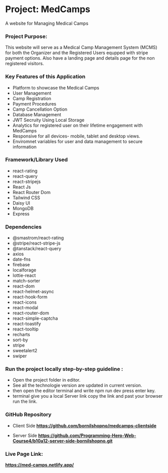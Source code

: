 
# Project: MedCamps
A website for Managing Medical Camps

### Project Purpose:

This website will serve as a Medical Camp Management System (MCMS) for both the Organizer and the Registered Users equpped with stripe payment options. Also have a landing page and details page for the non registered visitors.

### Key Features of this Application
* Platform to showcase the Medical Camps
* User Management
* Camp Registration
* Payment Procedures
* Camp Cancellation Option
* Database Management
* JWT Secruity Using Local Storage
* Analytics for registered user on their lifetime engagement with MedCamps
* Responsive for all devices- mobile, tablet and desktop views.
* Enviromnet variables for user and data management to secure information



### Framework/Library Used
* react-rating
* react-query
* react-stripejs
* React Js
* React Router Dom
* Tailwind CSS
* Daisy UI
* MongoDB
* Express

### Dependencies
   * @smastrom/react-rating
   * @stripe/react-stripe-js
   * @tanstack/react-query
   * axios
   * date-fns
   * firebase
   * localforage
   * lottie-react
   * match-sorter
   * react-dom
   * react-helmet-async
   * react-hook-form
   * react-icons
   * react-modal
   * react-router-dom
   * react-simple-captcha
   * react-toastify
   * react-tooltip
   * recharts
   * sort-by
   * stripe
   * sweetalert2
   * swiper

### Run the project locally step-by-step guideline :
- Open the project folder in editor.
- See all the technologie version are updated in current version.
- then open the editor terminal and write npm run dev press enter key.
- terminal give you a local Server link copy the link and past your browser run the link.

### GitHub Repository
* Client Side
**https://github.com/bornilshopno/medcamps-clientside**

* Server Side
**https://github.com/Programming-Hero-Web-Course4/b10a12-server-side-bornilshopno.git**

### Live Page Link:

**https://med-camps.netlify.app/**
